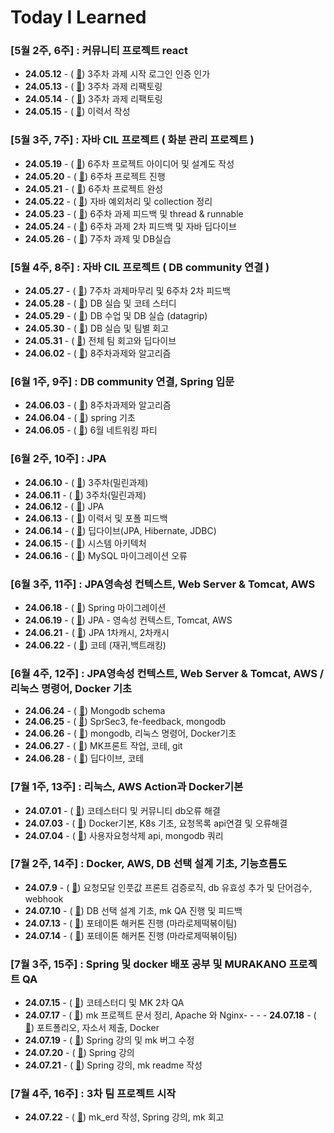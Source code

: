 # Today I Learned

### [5월 2주, 6주] : 커뮤니티 프로젝트 react
- **24.05.12** - ( [🔗](may/5-12.md)) 3주차 과제 시작 로그인 인증 인가
- **24.05.13** - ( [🔗](may/5-13.md)) 3주차 과제 리팩토링
- **24.05.14** - ( [🔗](may/5-14.md)) 3주차 과제 리팩토링
- **24.05.15** - ( [🔗](may/5-15.md)) 이력서 작성

### [5월 3주, 7주] : 자바 CIL 프로젝트 ( 화분 관리 프로젝트 )
- **24.05.19** - ( [🔗](may/5-19.md)) 6주차 프로젝트 아이디어 및 설계도 작성
- **24.05.20** - ( [🔗](may/5-20.md)) 6주차 프로젝트 진행
- **24.05.21** - ( [🔗](may/5-21.md)) 6주차 프로젝트 완성
- **24.05.22** - ( [🔗](may/5-22.md)) 자바 예외처리 및 collection 정리
- **24.05.23** - ( [🔗](may/5-23.md)) 6주차 과제 피드백 및 thread & runnable
- **24.05.24** - ( [🔗](may/5-24.md)) 6주차 과제 2차 피드백 및 자바 딥다이브
- **24.05.26** - ( [🔗](may/5-26.md)) 7주차 과제 및 DB실습

### [5월 4주, 8주] : 자바 CIL 프로젝트 ( DB community 연결 )
- **24.05.27** - ( [🔗](may/5-27.md)) 7주차 과제마무리 및 6주차 2차 피드백
- **24.05.28** - ( [🔗](may/5-28.md)) DB 실습 및 코테 스터디
- **24.05.29** - ( [🔗](may/5-29.md)) DB 수업 및 DB 실습 (datagrip)
- **24.05.30** - ( [🔗](may/5-30.md)) DB 실습 및 팀별 회고
- **24.05.31** - ( [🔗](may/5-31.md)) 전체 팀 회고와 딥다이브
- **24.06.02** - ( [🔗](may/6-2.md)) 8주차과제와 알고리즘

### [6월 1주, 9주] : DB community 연결, Spring 입문
- **24.06.03** - ( [🔗](may/6-3.md)) 8주차과제와 알고리즘
- **24.06.04** - ( [🔗](may/6-3.md)) spring 기초
- **24.06.05** - ( [🔗](may/6-3.md)) 6월 네트워킹 파티

### [6월 2주, 10주] : JPA
- **24.06.10** - ( [🔗](may/6-10.md)) 3주차(밀린과제)
- **24.06.11** - ( [🔗](may/6-11.md)) 3주차(밀린과제)
- **24.06.12** - ( [🔗](may/6-11.md)) JPA
- **24.06.13** - ( [🔗](may/6-11.md)) 이력서 및 포폴 피드백
- **24.06.14** - ( [🔗](may/6-11.md)) 딥다이브(JPA, Hibernate, JDBC)
- **24.06.15** - ( [🔗](may/6-11.md)) 시스템 아키텍처
- **24.06.16** - ( [🔗](may/6-11.md)) MySQL 마이그레이션 오류

### [6월 3주, 11주] : JPA영속성 컨텍스트, Web Server & Tomcat, AWS
- **24.06.18** - ( [🔗](june/6-18.md)) Spring 마이그레이션
- **24.06.19** - ( [🔗](june/6-19.md)) JPA - 영속성 컨텍스트, Tomcat, AWS
- **24.06.21** - ( [🔗](june/6-21.md)) JPA 1차캐시, 2차캐시
- **24.06.22** - ( [🔗](june/6-22.md)) 코테 (재귀,백트래킹)

### [6월 4주, 12주] : JPA영속성 컨텍스트, Web Server & Tomcat, AWS / 리눅스 명령어, Docker 기초
- **24.06.24** - ( [🔗](june/6-24.md)) Mongodb schema
- **24.06.25** - ( [🔗](june/6-25.md)) SprSec3, fe-feedback, mongodb
- **24.06.26** - ( [🔗](june/6-26.md)) mongodb, 리눅스 명령어, Docker기초
- **24.06.27** - ( [🔗](june/6-27.md)) MK프론트 작업, 코테, git
- **24.06.28** - ( [🔗](june/6-27.md)) 딥다이브, 코테

### [7월 1주, 13주] : 리눅스, AWS Action과 Docker기본
- **24.07.01** - ( [🔗](july/7-1.md)) 코테스터디 및 커뮤니티 db오류 해결
- **24.07.03** - ( [🔗](july/7-3.md)) Docker기본, K8s 기초, 요청목록 api연결 및 오류해결
- **24.07.04** - ( [🔗](july/7-4.md)) 사용자요청삭제 api, mongodb 쿼리

### [7월 2주, 14주] : Docker, AWS, DB 선택 설계 기초, 기능흐름도 
- **24.07.9** - ( [🔗](july/7-9.md)) 요청모달 인풋값 프론트 검증로직, db 유효성 추가 및 단어검수, webhook
- **24.07.10** - ( [🔗](july/7-10.md)) DB 선택 설계 기초, mk QA 진행 및 피드백
- **24.07.13** - ( [🔗](july/7-14.md)) 포테이톤 해커톤 진행 (마라로제떡볶이팀)
- **24.07.14** - ( [🔗](july/7-14.md)) 포테이톤 해커톤 진행 (마라로제떡볶이팀)

### [7월 3주, 15주] : Spring 및 docker 배포 공부 및 MURAKANO 프로젝트 QA
- **24.07.15** - ( [🔗](july/7-15.md)) 코테스터디 및 MK 2차 QA
- **24.07.17** - ( [🔗](july/7-17.md)) mk 프로젝트 문서 정리, Apache 와 Nginx- - - - **24.07.18** - ( [🔗](july/7-18.md)) 포트폴리오, 자소서 제출, Docker
- **24.07.19** - ( [🔗](july/7-19.md)) Spring 강의 및 mk 버그 수정
- **24.07.20** - ( [🔗](july/7-20.md)) Spring 강의
- **24.07.21** - ( [🔗](july/7-21.md)) Spring 강의, mk readme 작성

### [7월 4주, 16주] : 3차 팀 프로젝트 시작
- **24.07.22** - ( [🔗](july/7-22.md)) mk_erd 작성, Spring 강의, mk 회고

